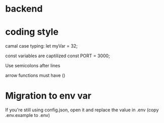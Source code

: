 # backend

# coding style

camal case typing:
    let myVar = 32;

const variables are captilized 
    const PORT = 3000;

Use semicolons after lines

arrow functions must have ()

# Migration to env var
If you're still using config.json, open it and replace the value in .env (copy .env.example to .env)